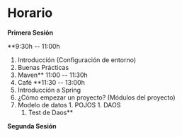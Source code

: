 # Horario #

**Primera Sesión**

**9:30h -- 11:00h
  1. Introducción (Configuración de entorno)
  1. Buenas Prácticas
  1. Maven** 11:00 -- 11:30h
  1. Café
**11:30 -- 13:00h
  1. Introducción a Spring
  1. ¿Cómo empezar un proyecto? (Módulos del proyecto)
  1. Modelo de datos
    1. POJOS
    1. DAOS
      1. Test de Daos**

**Segunda Sesión**

